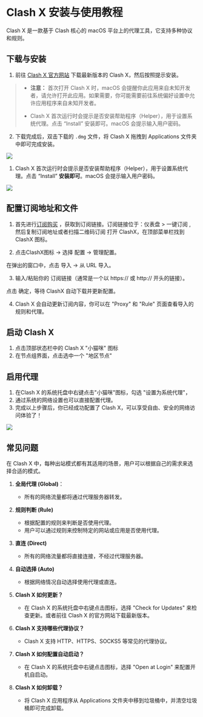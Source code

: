 # **Clash X 安装与使用教程**

Clash X 是一款基于 Clash 核心的 macOS 平台上的代理工具，它支持多种协议和规则。

## **下载与安装**

1. 前往 [Clash X 官方网站](https://github.com/yichengchen/clashX/releases) 下载最新版本的 Clash X，然后按照提示安装。

>    *   **注意：** 首次打开 Clash X 时，macOS 会提醒你此应用来自未知开发者，请允许打开此应用。如果需要，你可能需要前往系统偏好设置中允许应用程序来自未知开发者。
>        
>    *   Clash X 首次运行时会提示是否安装帮助程序（Helper），用于设置系统代理。点击 “Install” 安装即可。macOS 会提示输入用户密码。
        
2.  下载完成后，双击下载的 `.dmg` 文件，将 Clash X 拖拽到 Applications 文件夹中即可完成安装。
    
![](https://yunqijpg.oss-cn-hongkong.aliyuncs.com/c1.jpg)

1.  Clash X 首次运行时会提示是否安装帮助程序（Helper），用于设置系统代理。点击 “Install” **安装即可**。macOS 会提示输入用户密码。

![](https://yunqijpg.oss-cn-hongkong.aliyuncs.com/C2.jpg)

## **配置订阅地址和文件**

1. 首先进行[订阅购买](https://github.com/proxyguide/jichang-recommend) ，获取到订阅链接。订阅链接位于：仪表盘 > 一键订阅 , 然后复制订阅地址或者扫描二维码订阅
打开 ClashX，在顶部菜单栏找到 ClashX 图标。

2. 点击ClashX图标 → 选择 配置 → 管理配置。

在弹出的窗口中，点击 导入 → 从 URL 导入。

3. 输入/粘贴你的 订阅链接（通常是一个以 https:// 或 http:// 开头的链接）。

点击 确定，等待 ClashX 自动下载并更新配置。

4.  Clash X 会自动更新订阅内容，你可以在 "Proxy" 和 "Rule" 页面查看导入的规则和代理。

## **启动 Clash X**

1.  点击顶部状态栏中的 Clash X "小猫咪" 图标
2.  在节点组界面，点击选中一个 "地区节点"

## **启用代理**

1.  在Clash X 的系统托盘中右键点击"小猫咪"图标，勾选 "设置为系统代理"，
2.  通过系统的网络设置也可以直接配置代理。
3.  完成以上步骤后，你已经成功配置了 Clash X，可以享受自由、安全的网络访问体验了！

![](https://yunqijpg.oss-cn-hongkong.aliyuncs.com/c6.jpg)

## **常见问题**

在 Clash X 中，每种出站模式都有其适用的场景，用户可以根据自己的需求来选择合适的模式。

1.  **全局代理 (Global)**：
    
    *   所有的网络流量都将通过代理服务器转发。
2.  **规则判断 (Rule)**
    
    *   根据配置的规则来判断是否使用代理。
    *   用户可以通过规则来控制特定的网站或应用是否使用代理。
3.  **直连 (Direct)**
    
    *   所有的网络流量都将直接连接，不经过代理服务器。
4.  **自动选择 (Auto)**
    
    *   根据网络情况自动选择使用代理或直连。
5.  **Clash X 如何更新？**
    
    *   在 Clash X 的系统托盘中右键点击图标，选择 "Check for Updates" 来检查更新。或者前往 Clash X 的官方网站下载最新版本。
6.  **Clash X 支持哪些代理协议？**
    
    *   Clash X 支持 HTTP、HTTPS、SOCKS5 等常见的代理协议。
7.  **Clash X 如何配置自动启动？**
    
    *   在 Clash X 的系统托盘中右键点击图标，选择 "Open at Login" 来配置开机自启动。
8.  **Clash X 如何卸载？**
    
    *   将 Clash X 应用程序从 Applications 文件夹中移到垃圾桶中，并清空垃圾桶即可完成卸载。
